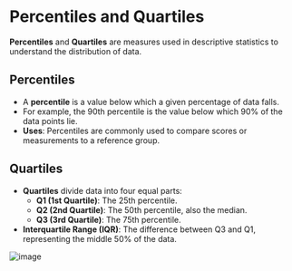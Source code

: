 # Percentiles and Quartiles

**Percentiles** and **Quartiles** are measures used in descriptive statistics to understand the distribution of data.

## Percentiles
- A **percentile** is a value below which a given percentage of data falls.
- For example, the 90th percentile is the value below which 90% of the data points lie.
- **Uses**: Percentiles are commonly used to compare scores or measurements to a reference group.

## Quartiles
- **Quartiles** divide data into four equal parts:
  - **Q1 (1st Quartile)**: The 25th percentile.
  - **Q2 (2nd Quartile)**: The 50th percentile, also the median.
  - **Q3 (3rd Quartile)**: The 75th percentile.
- **Interquartile Range (IQR)**: The difference between Q3 and Q1, representing the middle 50% of the data.

![image](https://github.com/user-attachments/assets/1aa0d0a0-1606-4198-bcad-483ae16b2ca3)
